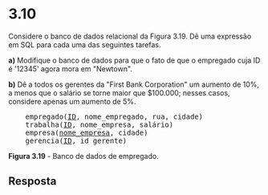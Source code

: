 # 3.10

Considere o banco de dados relacional da Figura 3.19. Dê uma expressão em SQL para cada uma das seguintes tarefas.

**a)** Modifique o banco de dados para que o fato de que o empregado cuja ID é '12345' agora mora em "Newtown".

**b)** Dê a todos os gerentes da "First Bank Corporation" um aumento de 10%, a menos que o salário se torne maior que $100.000; nesses casos, considere apenas um aumento de 5%.

<pre>
    empregado(<u>ID</u>, nome_empregado, rua, cidade)
    trabalha(<u>ID</u>, nome_empresa, salário)
    empresa(<u>nome_empresa</u>, cidade)
    gerencia(<u>ID</u>, id_gerente)
</pre>

**Figura 3.19** - Banco de dados de empregado.

## Resposta
